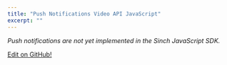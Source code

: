 ```yaml
---
title: "Push Notifications Video API JavaScript"
excerpt: ""
---
```

*Push notifications are not yet implemented in the Sinch JavaScript SDK.*



<a class="gitbutton pill" target="_blank" href="https://github.com/sinch/docs/blob/master/docs/video/video-for-javascript/video-javascript-push-notifications.md"><span class="fab fa-github"></span>Edit on GitHub!</a>